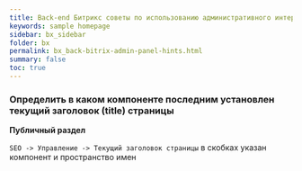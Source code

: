 ```yaml
---
title: Back-end Битрикс советы по использованию административного интерфейса
keywords: sample homepage
sidebar: bx_sidebar
folder: bx
permalink: bx_back-bitrix-admin-panel-hints.html
summary: false
toc: true
---
```


### Определить в каком компоненте последним установлен текущий заголовок (title) страницы

**Публичный раздел**

```SEO -> Управление -> Текущий заголовок страницы``` в скобках указан компонент и пространство имен
